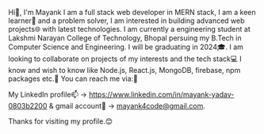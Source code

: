 Hi👋, I'm Mayank I am a full stack web developer in MERN stack, I am a keen learner🌱 and a problem solver, I am interested in building advanced web projects🌐 with latest technologies. I am currently a engineering student at Lakshmi Narayan College of Technology, Bhopal persuing my B.Tech in Computer Science and Engineering. I will be graduating in 2024🎓. I am looking to collaborate on projects of my interests and the tech stack💻 I know and wish to know like Node.js, React.js, MongoDB, firebase, npm packages etc.💞️ You can reach me via:🚀

My LinkedIn profile📫 -> https://www.linkedin.com/in/mayank-yadav-0803b2200 & gmail account📧 -> mayank4code@gmail.com.

Thanks for visiting my profile.😊
